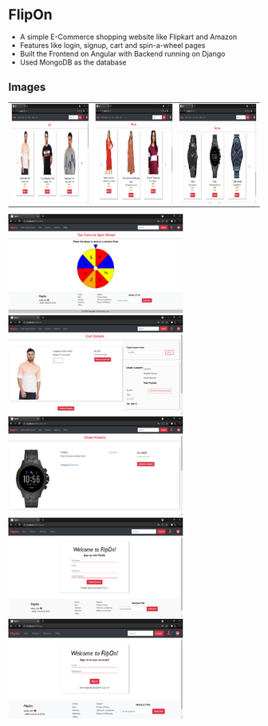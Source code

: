 # FlipOn #
* A simple E-Commerce shopping website like Flipkart and Amazon
* Features like login, signup, cart and spin-a-wheel pages
* Built the Frontend on Angular with Backend running on Django
* Used MongoDB as the database


## Images ## 
<table>
  <tr>
    <td><img src="https://github.com/Kkft9/FlipOn/blob/master/images/FlipOn_men.png" width="350" height="200" /></td>  
    <td><img src="https://github.com/Kkft9/FlipOn/blob/master/images/FlipOn_women.png" width="350" height="200" /></td>
    <td><img src="https://github.com/Kkft9/FlipOn/blob/master/images/FlipOn_watches.png" width="350" height="200" /></td>
  </tr>
 </table>




<img src="https://github.com/Kkft9/FlipOn/blob/master/images/FlipOn_wheel.png" width="350" height="200" />
<img src="https://github.com/Kkft9/FlipOn/blob/master/images/FlipOn_cart.png" width="350" height="200" />
<img src="https://github.com/Kkft9/FlipOn/blob/master/images/FlipOn_history.png" width="350" height="200" />
<img src="https://github.com/Kkft9/FlipOn/blob/master/images/FlipOn_signup.png" width="350" height="200" />
<img src="https://github.com/Kkft9/FlipOn/blob/master/images/FlipOn_login.png" width="350" height="200" />
